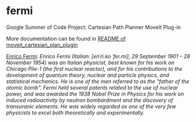 fermi
=====

Google Summer of Code Project: Cartesian Path Planner MoveIt Plug-in

More documentation can be found in [README of moveit_cartesian_plan_plugin](https://github.com/ros-industrial-consortium/fermi/tree/hydro-devel/moveit_cartesian_plan_plugin)

[Enrico Fermi](http://en.wikipedia.org/wiki/Enrico_Fermi): _Enrico Fermi (Italian: [enˈri.ko ˈfeɾ.mi]; 29 September 1901 – 28 November 1954) was an Italian physicist, best known for his work on Chicago Pile-1 (the first nuclear reactor), and for his contributions to the development of quantum theory, nuclear and particle physics, and statistical mechanics. He is one of the men referred to as the "father of the atomic bomb". Fermi held several patents related to the use of nuclear power, and was awarded the 1938 Nobel Prize in Physics for his work on induced radioactivity by neutron bombardment and the discovery of transuranic elements. He was widely regarded as one of the very few physicists to excel both theoretically and experimentally._
